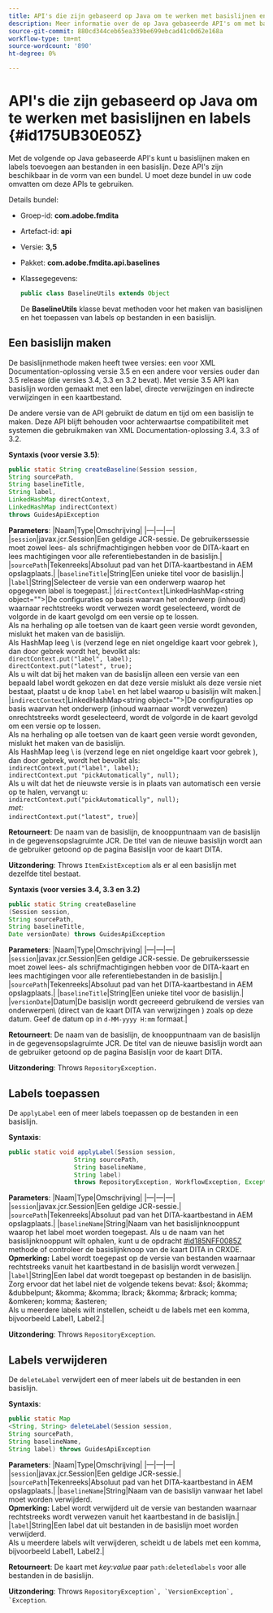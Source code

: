 ```yaml
---
title: API's die zijn gebaseerd op Java om te werken met basislijnen en labels
description: Meer informatie over de op Java gebaseerde API's om met basislijnen en labels te werken
source-git-commit: 880cd344ceb65ea339be699ebcad41c0d62e168a
workflow-type: tm+mt
source-wordcount: '890'
ht-degree: 0%

---
```


# API&#39;s die zijn gebaseerd op Java om te werken met basislijnen en labels {#id175UB30E05Z}

Met de volgende op Java gebaseerde API&#39;s kunt u basislijnen maken en labels toevoegen aan bestanden in een basislijn. Deze API&#39;s zijn beschikbaar in de vorm van een bundel. U moet deze bundel in uw code omvatten om deze APIs te gebruiken.

Details bundel:

- Groep-id: **com.adobe.fmdita**

- Artefact-id: **api**

- Versie: **3,5**

- Pakket: **com.adobe.fmdita.api.baselines**

- Klassegegevens:

  ```JAVA
  public class BaselineUtils extends Object
  ```

  De **BaselineUtils** klasse bevat methoden voor het maken van basislijnen en het toepassen van labels op bestanden in een basislijn.


## Een basislijn maken

De basislijnmethode maken heeft twee versies: een voor XML Documentation-oplossing versie 3.5 en een andere voor versies ouder dan 3.5 release \(die versies 3.4, 3.3 en 3.2 bevat). Met versie 3.5 API kan basislijn worden gemaakt met een label, directe verwijzingen en indirecte verwijzingen in een kaartbestand.

De andere versie van de API gebruikt de datum en tijd om een basislijn te maken. Deze API blijft behouden voor achterwaartse compatibiliteit met systemen die gebruikmaken van XML Documentation-oplossing 3.4, 3.3 of 3.2.

**Syntaxis \(voor versie 3.5\)**:

```JAVA
public static String createBaseline(Session session, 
String sourcePath, 
String baselineTitle, 
String label, 
LinkedHashMap directContext, 
LinkedHashMap indirectContext) 
throws GuidesApiException
```

**Parameters**: |Naam|Type|Omschrijving| |—|—|—| |`session`|javax.jcr.Session|Een geldige JCR-sessie. De gebruikerssessie moet zowel lees- als schrijfmachtigingen hebben voor de DITA-kaart en lees machtigingen voor alle referentiebestanden in de basislijn.| |`sourcePath`|Tekenreeks|Absoluut pad van het DITA-kaartbestand in AEM opslagplaats.| |`baselineTitle`|String|Een unieke titel voor de basislijn.| |`label`|String|Selecteer de versie van een onderwerp waarop het opgegeven label is toegepast.| |`directContext`|LinkedHashMap&lt;string object=&quot;&quot;>|De configuraties op basis waarvan het onderwerp \(inhoud\) waarnaar rechtstreeks wordt verwezen wordt geselecteerd, wordt de volgorde in de kaart gevolgd om een versie op te lossen. <br> Als na herhaling op alle toetsen van de kaart geen versie wordt gevonden, mislukt het maken van de basislijn. <br> Als HashMap leeg \ is (verzend lege en niet ongeldige kaart voor gebrek \), dan door gebrek wordt het, bevolkt als: <br>`directContext.put("label", label);` <br> `directContext.put("latest", true);` <br> Als u wilt dat bij het maken van de basislijn alleen een versie van een bepaald label wordt gekozen en dat deze versie mislukt als deze versie niet bestaat, plaatst u de knop `label` en het label waarop u basislijn wilt maken.| |`indirectContext`|LinkedHashMap&lt;string object=&quot;&quot;>|De configuraties op basis waarvan het onderwerp \(inhoud waarnaar wordt verwezen) onrechtstreeks wordt geselecteerd, wordt de volgorde in de kaart gevolgd om een versie op te lossen. <br> Als na herhaling op alle toetsen van de kaart geen versie wordt gevonden, mislukt het maken van de basislijn. <br> Als HashMap leeg \ is (verzend lege en niet ongeldige kaart voor gebrek \), dan door gebrek, wordt het bevolkt als: <br>`indirectContext.put("label", label);` <br>`indirectContext.put "pickAutomatically", null);` <br> Als u wilt dat het de nieuwste versie is in plaats van automatisch een versie op te halen, vervangt u: <br>`indirectContext.put("pickAutomatically", null);` <br> _met:_ <br>`indirectContext.put("latest", true)`|

**Retourneert**: De naam van de basislijn, de knooppuntnaam van de basislijn in de gegevensopslagruimte JCR. De titel van de nieuwe basislijn wordt aan de gebruiker getoond op de pagina Basislijn voor de kaart DITA.

**Uitzondering**: Throws ``ItemExistExceptiom`` als er al een basislijn met dezelfde titel bestaat.

**Syntaxis \(voor versies 3.4, 3.3 en 3.2\)**

```JAVA
public static String createBaseline
(Session session, 
String sourcePath, 
String baselineTitle, 
Date versionDate) throws GuidesApiException
```

**Parameters**: |Naam|Type|Omschrijving| |—|—|—| |`session`|javax.jcr.Session|Een geldige JCR-sessie. De gebruikerssessie moet zowel lees- als schrijfmachtigingen hebben voor de DITA-kaart en lees machtigingen voor alle referentiebestanden in de basislijn.| |``sourcePath``|Tekenreeks|Absoluut pad van het DITA-kaartbestand in AEM opslagplaats.| |`baselineTitle`|String|Een unieke titel voor de basislijn.| |`versionDate`|Datum|De basislijn wordt gecreeerd gebruikend de versies van onderwerpen\ (direct van de kaart DITA van verwijzingen \) zoals op deze datum. Geef de datum op in `d-MM-yyyy H:mm` formaat.|

**Retourneert**: De naam van de basislijn, de knooppuntnaam van de basislijn in de gegevensopslagruimte JCR. De titel van de nieuwe basislijn wordt aan de gebruiker getoond op de pagina Basislijn voor de kaart DITA.

**Uitzondering**: Throws ``RepositoryException.``

## Labels toepassen

De ``applyLabel`` een of meer labels toepassen op de bestanden in een basislijn.

**Syntaxis**:

```JAVA
public static void applyLabel(Session session,
                  String sourcePath,
                  String baselineName,
                  String label)
                  throws RepositoryException, WorkflowException, Exception
```

**Parameters**: |Naam|Type|Omschrijving| |—|—|—| |`session`|javax.jcr.Session|Een geldige JCR-sessie.| |`sourcePath`|Tekenreeks|Absoluut pad van het DITA-kaartbestand in AEM opslagplaats.| |``baselineName``|String|Naam van het basislijnknooppunt waarop het label moet worden toegepast. Als u de naam van het basislijnknooppunt wilt ophalen, kunt u de opdracht [\#id185NFF0085Z](#id185NFF0085Z) methode of controleer de basislijnknoop van de kaart DITA in CRXDE.<br> **Opmerking:** Label wordt toegepast op de versie van bestanden waarnaar rechtstreeks vanuit het kaartbestand in de basislijn wordt verwezen.| |`label`|String|Een label dat wordt toegepast op bestanden in de basislijn. Zorg ervoor dat het label niet de volgende tekens bevat: &amp;sol; &amp;komma; &amp;dubbelpunt; &amp;komma; &amp;komma; lbrack; &amp;komma; &amp;rbrack; komma; &amp;omkeren; komma; &amp;asteren; <br> Als u meerdere labels wilt instellen, scheidt u de labels met een komma, bijvoorbeeld Label1, Label2.|

**Uitzondering**: Throws `RepositoryException`.

## Labels verwijderen

De ``deleteLabel`` verwijdert een of meer labels uit de bestanden in een basislijn.

**Syntaxis**:

```JAVA
public static Map
<String, String> deleteLabel(Session session, 
String sourcePath, 
String baselineName, 
String label) throws GuidesApiException
```

**Parameters**: |Naam|Type|Omschrijving| |—|—|—| |`session`|javax.jcr.Session|Een geldige JCR-sessie.| |`sourcePath`|Tekenreeks|Absoluut pad van het DITA-kaartbestand in AEM opslagplaats.| |`baselineName`|String|Naam van de basislijn vanwaar het label moet worden verwijderd. <br> **Opmerking:** Label wordt verwijderd uit de versie van bestanden waarnaar rechtstreeks wordt verwezen vanuit het kaartbestand in de basislijn.| |`label`|String|Een label dat uit bestanden in de basislijn moet worden verwijderd. <br> Als u meerdere labels wilt verwijderen, scheidt u de labels met een komma, bijvoorbeeld Label1, Label2.|

**Retourneert**: De kaart met *key:value* paar `path:deletedlabels` voor alle bestanden in de basislijn.

**Uitzondering**: Throws ``RepositoryException`, `VersionException`, `Exception``.
